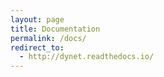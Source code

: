 ```yaml
---
layout: page
title: Documentation
permalink: /docs/
redirect_to:
  - http://dynet.readthedocs.io/
---
```

